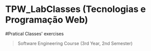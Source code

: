 # TPW_LabClasses (Tecnologias e Programação Web)
#Pratical Classes' exercises
> Software Engineering Course (3rd Year, 2nd Semester)
